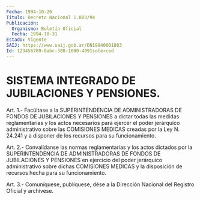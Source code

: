 ```yaml
---
Fecha: 1994-10-26
Título: Decreto Nacional 1.883/94
Publicación:
  Organismo: Boletín Oficial
  Fecha: 1994-10-31
Estado: Vigente
SAIJ: https://www.saij.gob.ar/DN19940001883
Id: 123456789-0abc-388-1000-4991soterced
---
```

# SISTEMA INTEGRADO DE JUBILACIONES Y PENSIONES.

<a id="1"></a>
Art. 1.- Facúltase a la SUPERINTENDENCIA DE ADMINISTRADORAS DE FONDOS  DE  JUBILACIONES  Y  PENSIONES  a  dictar todas las medidas reglamentarias  y  los  actos  necesarios  para  ejercer  el  poder jerárquico administrativo sobre las COMISIONES MEDICAS  creadas por la Ley N. 24.241 y a disponer de los recursos para su funcionamiento.

<a id="2"></a>
Art.  2.-  Convalídanse  las normas reglamentarias y los actos dictados por la SUPERINTENDENCIA  DE  ADMINISTRADORAS  DE FONDOS DE JUBILACIONES    Y  PENSIONES  en  ejercicio  del  poder  jerárquico administrativo sobre  dichas COMISIONES MEDICAS y la disposición de recursos hecha para su funcionamiento.

<a id="3"></a>
Art. 3.- Comuníquese, publíquese, dése a la Dirección Nacional del Registro Oficial y archívese.